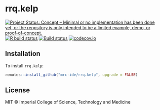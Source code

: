 # rrq.kelp

<!-- badges: start -->
[![Project Status: Concept – Minimal or no implementation has been done yet, or the repository is only intended to be a limited example, demo, or proof-of-concept.](https://www.repostatus.org/badges/latest/concept.svg)](https://www.repostatus.org/#concept)
[![R build status](https://github.com/mrc-ide/rrq.kelp/workflows/R-CMD-check/badge.svg)](https://github.com/mrc-ide/rrq.kelp/actions)
[![Build status]()](https://buildkite.com/mrc-ide/mrcide/rrq-dot-kelp?branch=main)
[![codecov.io](https://codecov.io/github/mrc-ide/rrq.kelp/coverage.svg?branch=main)](https://codecov.io/github/mrc-ide/rrq.kelp?branch=main)
<!-- badges: end -->

## Installation

To install `rrq.kelp`:

```r
remotes::install_github("mrc-ide/rrq.kelp", upgrade = FALSE)
```

## License

MIT © Imperial College of Science, Technology and Medicine
